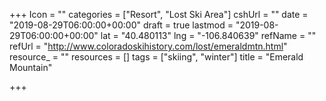 +++
Icon = ""
categories = ["Resort", "Lost Ski Area"]
cshUrl = ""
date = "2019-08-29T06:00:00+00:00"
draft = true
lastmod = "2019-08-29T06:00:00+00:00"
lat = "40.480113"
lng = "-106.840639"
refName = ""
refUrl = "http://www.coloradoskihistory.com/lost/emeraldmtn.html"
resource_ = ""
resources = []
tags = ["skiing", "winter"]
title = "Emerald Mountain"

+++
